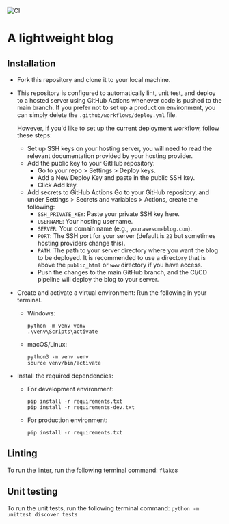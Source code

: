 ![CI](https://github.com/sinnovah/blog/actions/workflows/deploy.yml/badge.svg)

# A lightweight blog

## Installation

- Fork this repository and clone it to your local machine.
- This repository is configured to automatically lint, unit test, and deploy to a hosted server using GitHub Actions whenever code is pushed to the main branch. If you prefer not to set up a production environment, you can simply delete the ```.github/workflows/deploy.yml``` file.

    However, if you'd like to set up the current deployment workflow, follow these steps:
    - Set up SSH keys on your hosting server, you will need to read the relevant documentation provided by your hosting provider.
    - Add the public key to your GitHub repository:
        - Go to your repo > Settings > Deploy keys.
        - Add a New Deploy Key and paste in the public SSH key.
        - Click Add key.
    - Add secrets to GitHub Actions
    Go to your GitHub repository, and under Settings > Secrets and variables > Actions, create the following:
        - ```SSH_PRIVATE_KEY```: Paste your private SSH key here.
        - ```USERNAME```: Your hosting username.
        - ```SERVER```: Your domain name (e.g., ```yourawesomeblog.com```).
        - ```PORT```: The SSH port for your server (default is ```22``` but sometimes hosting providers change this).
        - ```PATH```: The path to your server directory where you want the blog to be deployed. It is recommended to use a directory that is above the ```public_html``` or ```www``` directory if you have access.
        - Push the changes to the main GitHub branch, and the CI/CD pipeline will deploy the blog to your server.
- Create and activate a virtual environment: Run the following in your terminal.
    - Windows:
        ```
        python -m venv venv
        .\venv\Scripts\activate
        ```
    - macOS/Linux:
        ```
        python3 -m venv venv
        source venv/bin/activate
        ```
- Install the required dependencies:
    - For development environment:
        ```
        pip install -r requirements.txt
        pip install -r requirements-dev.txt
        ```
    - For production environment:
        ```
        pip install -r requirements.txt
        ```

## Linting
To run the linter, run the following terminal command:
    ```flake8```

## Unit testing

To run the unit tests, run the following terminal command: ```python -m unittest discover tests```